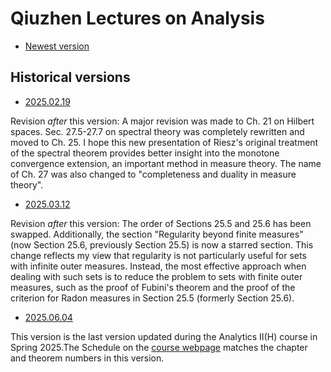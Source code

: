 # Qiuzhen Lectures on Analysis

- [Newest version](https://binguimath.github.io/Files/2023_Analysis.pdf)


## Historical versions 



- [2025.02.19](2023_Analysis_Old/20250219.pdf)

Revision *after* this version: A major revision was made to Ch. 21 on Hilbert spaces. Sec. 27.5-27.7 on spectral theory was completely rewritten and moved to Ch. 25. I hope this new presentation of Riesz's original treatment of the spectral theorem provides better insight into the monotone convergence extension, an important method in measure theory. The name of Ch. 27 was also changed to "completeness and duality in measure theory". 


- [2025.03.12](2023_Analysis_Old/20250312.pdf)

Revision *after* this version: The order of Sections 25.5 and 25.6 has been swapped. Additionally, the section "Regularity beyond finite measures" (now Section 25.6, previously Section 25.5) is now a starred section. This change reflects my view that regularity is not particularly useful for sets with infinite outer measures. Instead, the most effective approach when dealing with such sets is to reduce the problem to sets with finite outer measures, such as the proof of Fubini's theorem and the proof of the criterion for Radon measures in Section 25.5 (formerly Section 25.6). 

- [2025.06.04](2023_Analysis_Old/20250604.pdf)

This version is the last version updated during the Analytics II(H) course in Spring 2025.The Schedule on the [course webpage](https://binguimath.github.io/Courses/Course_2025S_Analysis.html) matches the chapter and theorem numbers in this version.




